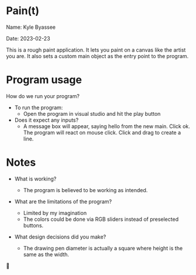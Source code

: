 # Pain(t)

Name: Kyle Byassee

Date: 2023-02-23

This is a rough paint application. It lets you paint on a canvas like the artist you are. It also sets a custom main object as the entry point to the program.


# Program usage
How do we run your program?
* To run the program:
  * Open the program in visual studio and hit the play button
* Does it expect any inputs?
  * A message box will appear, saying hello from the new main. Click ok.
  The program will react on mouse click. Click and drag to create a line.

# Notes
* What is working?
  * The program is believed to be working as intended.
* What are the limitations of the program?
  * Limited by my imagination
  * The colors could be done via RGB sliders instead of preselected buttons.
  
* What design decisions did you make?
  * The drawing pen diameter is actually a square where height is the same as the width.
  
:tada:
